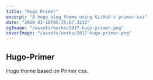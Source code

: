 ```yaml
---
title: "Hugo Primer"
excerpt: "A hugo blog theme using GitHub's primer-css"
date: "2020-03-16T05:35:07.322Z"
ogImage: "/assets/works/2017-hugo-primer.png"
coverImage: "/assets/works/2017-hugo-primer.png"
---
```


## Hugo-Primer

Hugo theme based on Primer css.

